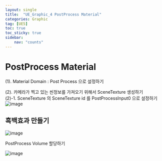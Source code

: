 ```yaml
---
layout: single
title:  "UE_Graphic_4 PostProcess Material"
categories: Graphic
tag: [UE5]
toc: true
toc_sticky: true
sidebar:
    nav: "counts"
---
```


# PostProcess Material

(1). Material Domain : Post Process 으로 설정하기 

(2). 카메라가 찍고 있는 씬정보를 가져오기 위해서 SceneTexture 생성하기 <br>
(2)-1. SceneTexture 의 SceneTexture id 를 PostProcessInput0 으로 설정하기 
![image](https://github.com/silverlnng/NetworkClass/assets/112385982/a4627968-56b4-4914-b5a4-913faeb4795b)



## 흑백효과 만들기

![image](https://github.com/silverlnng/NetworkClass/assets/112385982/0007d4c7-52be-489d-a87d-45267e4838e2)


PostProcess Volume 할당하기 

![image](https://github.com/silverlnng/NetworkClass/assets/112385982/99ae10a3-f032-42bd-ba41-2f7a34d210f5)
